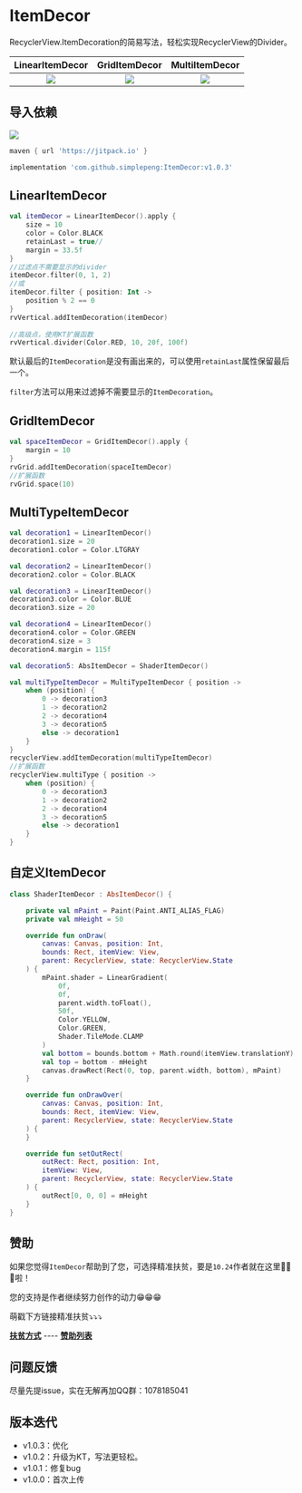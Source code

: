 # ItemDecor

RecyclerView.ItemDecoration的简易写法，轻松实现RecyclerView的Divider。

|                    LinearItemDecor                     |                     GridItemDecor                      |                     MultiItemDecor                     |
| :----------------------------------------------------: | :----------------------------------------------------: | :----------------------------------------------------: |
| ![](https://i.loli.net/2019/10/28/FEj64UdqHV5JcOf.png) | ![](https://i.loli.net/2019/10/28/vzIUPRloLmSM3ur.png) | ![](https://i.loli.net/2019/10/28/1L5UFP96wXkqbJM.png) |

## 导入依赖

[![](https://jitpack.io/v/simplepeng/ItemDecor.svg)](https://jitpack.io/#simplepeng/ItemDecor)

```groovy
maven { url 'https://jitpack.io' }
```

```groovy
implementation 'com.github.simplepeng:ItemDecor:v1.0.3'
```

## LinearItemDecor

```kotlin
val itemDecor = LinearItemDecor().apply {
    size = 10
    color = Color.BLACK
    retainLast = true//
    margin = 33.5f
}
//过滤点不需要显示的divider
itemDecor.filter(0, 1, 2)
//或
itemDecor.filter { position: Int ->
    position % 2 == 0
}
rvVertical.addItemDecoration(itemDecor)
  
//高级点，使用KT扩展函数
rvVertical.divider(Color.RED, 10, 20f, 100f)
```

默认最后的`ItemDecoration`是没有画出来的，可以使用`retainLast`属性保留最后一个。

`filter`方法可以用来过滤掉不需要显示的`ItemDecoration`。

## GridItemDecor

```kotlin
val spaceItemDecor = GridItemDecor().apply {
    margin = 10
}
rvGrid.addItemDecoration(spaceItemDecor)
//扩展函数
rvGrid.space(10)
```

## MultiTypeItemDecor

```kotlin
val decoration1 = LinearItemDecor()
decoration1.size = 20
decoration1.color = Color.LTGRAY

val decoration2 = LinearItemDecor()
decoration2.color = Color.BLACK

val decoration3 = LinearItemDecor()
decoration3.color = Color.BLUE
decoration3.size = 20

val decoration4 = LinearItemDecor()
decoration4.color = Color.GREEN
decoration4.size = 3
decoration4.margin = 115f

val decoration5: AbsItemDecor = ShaderItemDecor()

val multiTypeItemDecor = MultiTypeItemDecor { position ->
    when (position) {
        0 -> decoration3
        1 -> decoration2
        2 -> decoration4
        3 -> decoration5
        else -> decoration1
    }
}
recyclerView.addItemDecoration(multiTypeItemDecor)
//扩展函数
recyclerView.multiType { position ->
    when (position) {
        0 -> decoration3
        1 -> decoration2
        2 -> decoration4
        3 -> decoration5
        else -> decoration1
    }
}
```

## 自定义ItemDecor

```kotlin
class ShaderItemDecor : AbsItemDecor() {

    private val mPaint = Paint(Paint.ANTI_ALIAS_FLAG)
    private val mHeight = 50

    override fun onDraw(
        canvas: Canvas, position: Int,
        bounds: Rect, itemView: View,
        parent: RecyclerView, state: RecyclerView.State
    ) {
        mPaint.shader = LinearGradient(
            0f,
            0f,
            parent.width.toFloat(),
            50f,
            Color.YELLOW,
            Color.GREEN,
            Shader.TileMode.CLAMP
        )
        val bottom = bounds.bottom + Math.round(itemView.translationY)
        val top = bottom - mHeight
        canvas.drawRect(Rect(0, top, parent.width, bottom), mPaint)
    }

    override fun onDrawOver(
        canvas: Canvas, position: Int,
        bounds: Rect, itemView: View,
        parent: RecyclerView, state: RecyclerView.State
    ) {
    }

    override fun setOutRect(
        outRect: Rect, position: Int,
        itemView: View,
        parent: RecyclerView, state: RecyclerView.State
    ) {
        outRect[0, 0, 0] = mHeight
    }
}
```

## 赞助

如果您觉得`ItemDecor`帮助到了您，可选择精准扶贫，要是`10.24`作者就在这里🙇🙇🙇啦！

您的支持是作者继续努力创作的动力😁😁😁

萌戳下方链接精准扶贫⤵️⤵️⤵️

**[扶贫方式](https://simplepeng.github.io/merge_pay_code/)** ---- **[赞助列表](https://github.com/simplepeng/Sponsor/blob/master/README.md)**

## 问题反馈

尽量先提issue，实在无解再加QQ群：1078185041

## 版本迭代

* v1.0.3：优化
* v1.0.2：升级为KT，写法更轻松。
* v1.0.1：修复bug
* v1.0.0：首次上传